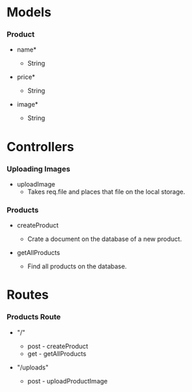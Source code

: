 # Models

### Product

- name*
  - String

- price*
  - String

- image*
  - String

# Controllers

### Uploading Images

- uploadImage
  - Takes req.file and places that file on the local storage.

### Products

- createProduct
  - Crate a document on the database of a new product.

- getAllProducts
  - Find all products on the database.

# Routes

### Products Route

- "/"
  - post - createProduct
  - get - getAllProducts

- "/uploads"
  - post - uploadProductImage